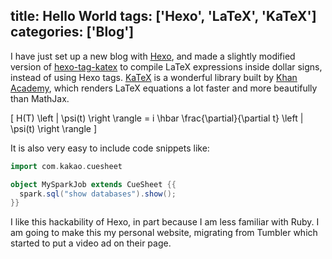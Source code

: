 title: Hello World
tags: ['Hexo', 'LaTeX', 'KaTeX']
categories: ['Blog']
---

I have just set up a new blog with [Hexo](https://hexo.io/), and made a slightly modified version of [hexo-tag-katex](https://github.com/jongwook/hexo-tag-katex) to compile LaTeX expressions inside dollar signs, instead of using Hexo tags. [KaTeX](https://khan.github.io/KaTeX/) is a wonderful library built by [Khan Academy](https://www.khanacademy.org/), which renders LaTeX equations a lot faster and more beautifully than MathJax.

\[
H(T) \left | \psi(t) \right \rangle = i \hbar \frac{\partial}{\partial t} \left | \psi(t) \right \rangle
\]

It is also very easy to include code snippets like:

```scala
import com.kakao.cuesheet

object MySparkJob extends CueSheet {{
  spark.sql("show databases").show();
}}
```

I like this hackability of Hexo, in part because I am less familiar with Ruby. I am going to make this my personal website, migrating from Tumbler which started to put a video ad on their page.
